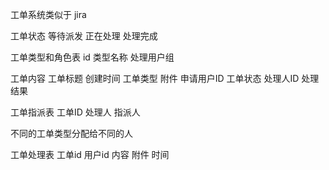 工单系统类似于 jira

工单状态
	等待派发
	正在处理
	处理完成
	
工单类型和角色表
	id
	类型名称
	处理用户组
	
工单内容
	工单标题
	创建时间
	工单类型
	附件
	申请用户ID
	工单状态
	处理人ID
	处理结果	
	
工单指派表
	工单ID
	处理人
	指派人


不同的工单类型分配给不同的人

工单处理表
	工单id
	用户id
	内容
	附件
	时间